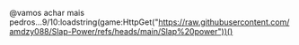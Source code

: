 @vamos achar mais pedros...9/10:loadstring(game:HttpGet("https://raw.githubusercontent.com/amdzy088/Slap-Power/refs/heads/main/Slap%20power"))()
